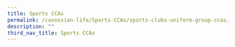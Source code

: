 ```yaml
---
title: Sports CCAs
permalink: /canossian-life/Sports-CCAs/sports-clubs-uniform-group-ccas/
description: ""
third_nav_title: Sports CCAs
---
```

